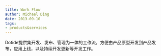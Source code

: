 ```yaml
---
title: Work Flow
author: Michael Ding
date: 2013-09-10
tags:
- products&services
---
```


Dotide提供集开发、发布、管理为一体的工作流，方便由产品原型开发到产品发布，应用上线，以及持续开发更新等开发工作。

